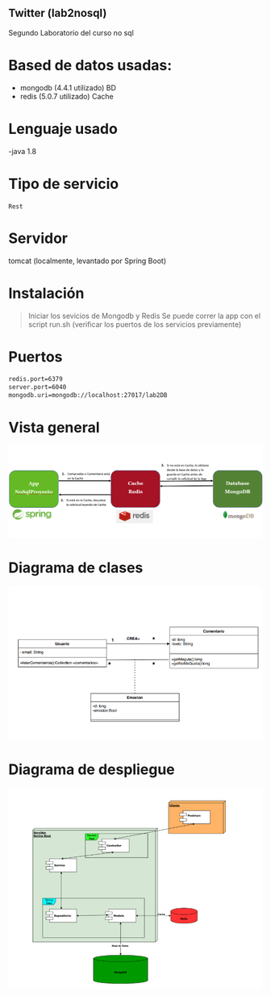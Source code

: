 ## Twitter (lab2nosql)
Segundo Laboratorio del curso no sql  

# Based de datos usadas:
  - mongodb (4.4.1 utilizado) BD
  - redis (5.0.7 utilizado) Cache

# Lenguaje usado
  -java 1.8
  
 # Tipo de servicio
    Rest
  
 # Servidor 
  tomcat (localmente, levantado por Spring Boot)
 
# Instalación 
  >Iniciar los sevicios de Mongodb y Redis
  >Se puede correr la app con el script run.sh (verificar los puertos de los servicios previamente)


# Puertos
    redis.port=6379
    server.port=6040
    mongodb.uri=mongodb://localhost:27017/lab2DB
    
# Vista general

![myimage-alt-tag](https://github.com/federremu/lab2nosql/blob/main/NosqlProjecto/documentacion/2020-11-12.png) 

# Diagrama de clases

![myimage-alt-tag](https://github.com/federremu/lab2nosql/blob/main/NosqlProjecto/documentacion/2020-11-12%20(2).png)

  # Diagrama de despliegue
![myimage-alt-tag](https://github.com/federremu/lab2nosql/blob/main/NosqlProjecto/documentacion/2020-11-12%20(1).png) 




  
